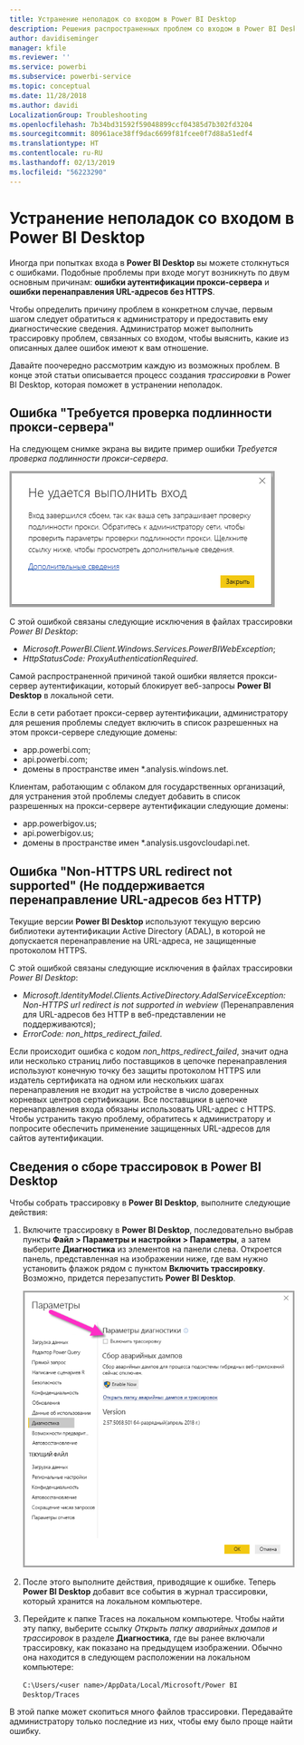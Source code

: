```yaml
---
title: Устранение неполадок со входом в Power BI Desktop
description: Решения распространенных проблем со входом в Power BI Desktop
author: davidiseminger
manager: kfile
ms.reviewer: ''
ms.service: powerbi
ms.subservice: powerbi-service
ms.topic: conceptual
ms.date: 11/28/2018
ms.author: davidi
LocalizationGroup: Troubleshooting
ms.openlocfilehash: 7b34bd31592f59048899ccf04385d7b302fd3204
ms.sourcegitcommit: 80961ace38ff9dac6699f81fcee0f7d88a51edf4
ms.translationtype: HT
ms.contentlocale: ru-RU
ms.lasthandoff: 02/13/2019
ms.locfileid: "56223290"
---
```

# <a name="troubleshooting-sign-in-for-power-bi-desktop"></a>Устранение неполадок со входом в Power BI Desktop
Иногда при попытках входа в **Power BI Desktop** вы можете столкнуться с ошибками. Подобные проблемы при входе могут возникнуть по двум основным причинам: **ошибки аутентификации прокси-сервера** и **ошибки перенаправления URL-адресов без HTTPS**. 

Чтобы определить причину проблем в конкретном случае, первым шагом следует обратиться к администратору и предоставить ему диагностические сведения. Администратор может выполнить трассировку проблем, связанных со входом, чтобы выяснить, какие из описанных далее ошибок имеют к вам отношение. 

Давайте поочередно рассмотрим каждую из возможных проблем. В конце этой статьи описывается процесс создания *трассировки* в Power BI Desktop, которая поможет в устранении неполадок.


## <a name="proxy-authentication-required-error"></a>Ошибка "Требуется проверка подлинности прокси-сервера"

На следующем снимке экрана вы видите пример ошибки *Требуется проверка подлинности прокси-сервера*.

![Проблема входа, связанная с ошибкой аутентификации прокси-сервера](media/desktop-troubleshooting-sign-in/desktop-tshoot-sign-in_01.png)

С этой ошибкой связаны следующие исключения в файлах трассировки *Power BI Desktop*:

* *Microsoft.PowerBI.Client.Windows.Services.PowerBIWebException*;
* *HttpStatusCode: ProxyAuthenticationRequired*.

Самой распространенной причиной такой ошибки является прокси-сервер аутентификации, который блокирует веб-запросы **Power BI Desktop** в локальной сети. 

Если в сети работает прокси-сервер аутентификации, администратору для решения проблемы следует включить в список разрешенных на этом прокси-сервере следующие домены:

* app.powerbi.com;
* api.powerbi.com;
* домены в пространстве имен *.analysis.windows.net.

Клиентам, работающим с облаком для государственных организаций, для устранения этой проблемы следует добавить в список разрешенных на прокси-сервере аутентификации следующие домены:

* app.powerbigov.us;
* api.powerbigov.us;
* домены в пространстве имен *.analysis.usgovcloudapi.net.

## <a name="non-https-url-redirect-not-supported-error"></a>Ошибка "Non-HTTPS URL redirect not supported" (Не поддерживается перенаправление URL-адресов без HTTP)

Текущие версии **Power BI Desktop** используют текущую версию библиотеки аутентификации Active Directory (ADAL), в которой не допускается перенаправление на URL-адреса, не защищенные протоколом HTTPS. 

С этой ошибкой связаны следующие исключения в файлах трассировки *Power BI Desktop*:

* *Microsoft.IdentityModel.Clients.ActiveDirectory.AdalServiceException: Non-HTTPS url redirect is not supported in webview* (Перенаправления для URL-адресов без HTTP в веб-представлении не поддерживаются);
* *ErrorCode: non_https_redirect_failed*.

Если происходит ошибка с кодом *non_https_redirect_failed*, значит одна или несколько страниц либо поставщиков в цепочке перенаправления используют конечную точку без защиты протоколом HTTPS или издатель сертификата на одном или нескольких шагах перенаправления не входит на устройстве в число доверенных корневых центров сертификации. Все поставщики в цепочке перенаправления входа обязаны использовать URL-адрес с HTTPS. Чтобы устранить такую проблему, обратитесь к администратору и попросите обеспечить применение защищенных URL-адресов для сайтов аутентификации. 

## <a name="how-to-collect-a-trace-in-power-bi-desktop"></a>Сведения о сборе трассировок в Power BI Desktop

Чтобы собрать трассировку в **Power BI Desktop**, выполните следующие действия:

1. Включите трассировку в **Power BI Desktop**, последовательно выбрав пункты **Файл > Параметры и настройки > Параметры**, а затем выберите **Диагностика** из элементов на панели слева. Откроется панель, представленная на изображении ниже, где вам нужно установить флажок рядом с пунктом **Включить трассировку**. Возможно, придется перезапустить **Power BI Desktop**.
   
   ![Включение трассировки в Power BI Desktop](media/desktop-troubleshooting-sign-in/desktop-tshoot-sign-in_02.png)

2. После этого выполните действия, приводящие к ошибке. Теперь **Power BI Desktop** добавит все события в журнал трассировки, который хранится на локальном компьютере.

3. Перейдите к папке Traces на локальном компьютере. Чтобы найти эту папку, выберите ссылку *Открыть папку аварийных дампов и трассировок* в разделе **Диагностика**, где вы ранее включали трассировку, как показано на предыдущем изображении. Обычно она находится в следующем расположении на локальном компьютере:

    `C:\Users/<user name>/AppData/Local/Microsoft/Power BI Desktop/Traces`

В этой папке может скопиться много файлов трассировки. Передавайте администратору только последние из них, чтобы ему было проще найти ошибку. 

